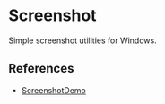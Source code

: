 # Screenshot

Simple screenshot utilities for Windows.

## References

- [ScreenshotDemo](https://github.com/BlueHippoGithub/ScreenshotDemo)